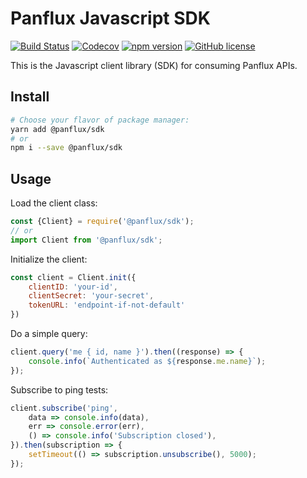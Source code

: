 # Panflux Javascript SDK

[![Build Status](https://img.shields.io/travis/com/panflux/sdk-javascript.svg)](https://github.com/panflux/sdk-javascript)
[![Codecov](https://img.shields.io/codecov/c/github/panflux/sdk-javascript.svg)](https://codecov.io/gh/panflux/sdk-javascript)
[![npm version](https://badge.fury.io/js/%40panflux%2Fsdk.svg)](https://badge.fury.io/js/%40panflux%2Fsdk)
[![GitHub license](https://img.shields.io/github/license/panflux/sdk-javascript.svg)](https://github.com/panflux/sdk-javascript/blob/master/LICENSE)

This is the Javascript client library (SDK) for consuming Panflux APIs.

## Install

```bash
# Choose your flavor of package manager:
yarn add @panflux/sdk
# or
npm i --save @panflux/sdk
```

## Usage

Load the client class:
```js
const {Client} = require('@panflux/sdk');
// or
import Client from '@panflux/sdk';
```
Initialize the client:
```js
const client = Client.init({
    clientID: 'your-id',
    clientSecret: 'your-secret',
    tokenURL: 'endpoint-if-not-default'
})
```
Do a simple query:
```js
client.query('me { id, name }').then((response) => {
    console.info(`Authenticated as ${response.me.name}`);
});
```
Subscribe to ping tests:
```js
client.subscribe('ping',
    data => console.info(data),
    err => console.error(err),
    () => console.info('Subscription closed'),
}).then(subscription => {
    setTimeout(() => subscription.unsubscribe(), 5000);
});
```
